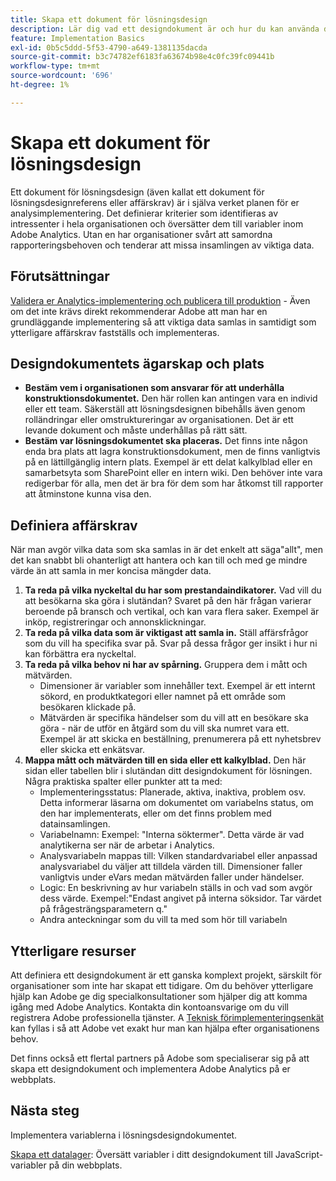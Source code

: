 ```yaml
---
title: Skapa ett dokument för lösningsdesign
description: Lär dig vad ett designdokument är och hur du kan använda det i din organisation.
feature: Implementation Basics
exl-id: 0b5c5ddd-5f53-4790-a649-1381135dacda
source-git-commit: b3c74782ef6183fa63674b98e4c0fc39fc09441b
workflow-type: tm+mt
source-wordcount: '696'
ht-degree: 1%

---
```


# Skapa ett dokument för lösningsdesign

Ett dokument för lösningsdesign (även kallat ett dokument för lösningsdesignreferens eller affärskrav) är i själva verket planen för er analysimplementering. Det definierar kriterier som identifieras av intressenter i hela organisationen och översätter dem till variabler inom Adobe Analytics. Utan en har organisationer svårt att samordna rapporteringsbehoven och tenderar att missa insamlingen av viktiga data.

## Förutsättningar

[Validera er Analytics-implementering och publicera till produktion](../launch/validate-publish-prod.md) - Även om det inte krävs direkt rekommenderar Adobe att man har en grundläggande implementering så att viktiga data samlas in samtidigt som ytterligare affärskrav fastställs och implementeras.

## Designdokumentets ägarskap och plats

* **Bestäm vem i organisationen som ansvarar för att underhålla konstruktionsdokumentet.** Den här rollen kan antingen vara en individ eller ett team. Säkerställ att lösningsdesignen bibehålls även genom rolländringar eller omstruktureringar av organisationen. Det är ett levande dokument och måste underhållas på rätt sätt.
* **Bestäm var lösningsdokumentet ska placeras.** Det finns inte någon enda bra plats att lagra konstruktionsdokument, men de finns vanligtvis på en lättillgänglig intern plats. Exempel är ett delat kalkylblad eller en samarbetsyta som SharePoint eller en intern wiki. Den behöver inte vara redigerbar för alla, men det är bra för dem som har åtkomst till rapporter att åtminstone kunna visa den.

## Definiera affärskrav

När man avgör vilka data som ska samlas in är det enkelt att säga&quot;allt&quot;, men det kan snabbt bli ohanterligt att hantera och kan till och med ge mindre värde än att samla in mer koncisa mängder data.

1. **Ta reda på vilka nyckeltal du har som prestandaindikatorer.** Vad vill du att besökarna ska göra i slutändan? Svaret på den här frågan varierar beroende på bransch och vertikal, och kan vara flera saker. Exempel är inköp, registreringar och annonsklickningar.
1. **Ta reda på vilka data som är viktigast att samla in.** Ställ affärsfrågor som du vill ha specifika svar på. Svar på dessa frågor ger insikt i hur ni kan förbättra era nyckeltal.
1. **Ta reda på vilka behov ni har av spårning.** Gruppera dem i mått och mätvärden.
   * Dimensioner är variabler som innehåller text. Exempel är ett internt sökord, en produktkategori eller namnet på ett område som besökaren klickade på.
   * Mätvärden är specifika händelser som du vill att en besökare ska göra - när de utför en åtgärd som du vill ska numret vara ett. Exempel är att skicka en beställning, prenumerera på ett nyhetsbrev eller skicka ett enkätsvar.
1. **Mappa mått och mätvärden till en sida eller ett kalkylblad.** Den här sidan eller tabellen blir i slutändan ditt designdokument för lösningen. Några praktiska spalter eller punkter att ta med:
   * Implementeringsstatus: Planerade, aktiva, inaktiva, problem osv. Detta informerar läsarna om dokumentet om variabelns status, om den har implementerats, eller om det finns problem med datainsamlingen.
   * Variabelnamn: Exempel: &quot;Interna söktermer&quot;. Detta värde är vad analytikerna ser när de arbetar i Analytics.
   * Analysvariabeln mappas till: Vilken standardvariabel eller anpassad analysvariabel du väljer att tilldela värden till. Dimensioner faller vanligtvis under eVars medan mätvärden faller under händelser.
   * Logic: En beskrivning av hur variabeln ställs in och vad som avgör dess värde. Exempel:&quot;Endast angivet på interna söksidor. Tar värdet på frågesträngsparametern q.&quot;
   * Andra anteckningar som du vill ta med som hör till variabeln

## Ytterligare resurser

Att definiera ett designdokument är ett ganska komplext projekt, särskilt för organisationer som inte har skapat ett tidigare. Om du behöver ytterligare hjälp kan Adobe ge dig specialkonsultationer som hjälper dig att komma igång med Adobe Analytics. Kontakta din kontoansvarige om du vill registrera Adobe professionella tjänster. A [Teknisk förimplementeringsenkät](assets/technical-pre-implementation-questionnaire.pdf) kan fyllas i så att Adobe vet exakt hur man kan hjälpa efter organisationens behov.

Det finns också ett flertal partners på Adobe som specialiserar sig på att skapa ett designdokument och implementera Adobe Analytics på er webbplats.

## Nästa steg

Implementera variablerna i lösningsdesigndokumentet.

[Skapa ett datalager](data-layer.md): Översätt variabler i ditt designdokument till JavaScript-variabler på din webbplats.
